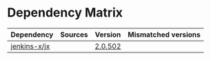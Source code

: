 # Dependency Matrix

Dependency | Sources | Version | Mismatched versions
---------- | ------- | ------- | -------------------
[jenkins-x/jx](https://github.com/jenkins-x/jx.git) |  | [2.0.502](https://github.com/jenkins-x/jx/releases/tag/v2.0.502) | 
